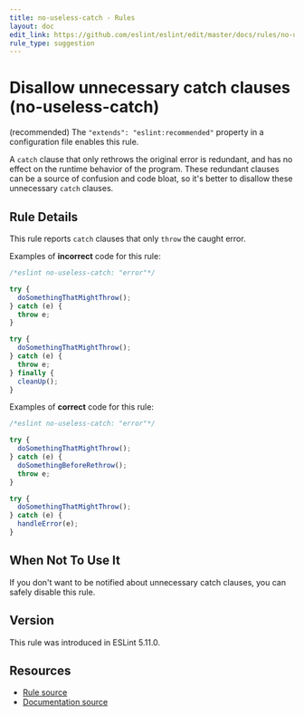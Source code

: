 ```yaml
---
title: no-useless-catch - Rules
layout: doc
edit_link: https://github.com/eslint/eslint/edit/master/docs/rules/no-useless-catch.md
rule_type: suggestion
---
```

<!-- Note: No pull requests accepted for this file. See README.md in the root directory for details. -->

# Disallow unnecessary catch clauses (no-useless-catch)

(recommended) The `"extends": "eslint:recommended"` property in a configuration file enables this rule.

A `catch` clause that only rethrows the original error is redundant, and has no effect on the runtime behavior of the program. These redundant clauses can be a source of confusion and code bloat, so it's better to disallow these unnecessary `catch` clauses.

## Rule Details

This rule reports `catch` clauses that only `throw` the caught error.

Examples of **incorrect** code for this rule:

```js
/*eslint no-useless-catch: "error"*/

try {
  doSomethingThatMightThrow();
} catch (e) {
  throw e;
}

try {
  doSomethingThatMightThrow();
} catch (e) {
  throw e;
} finally {
  cleanUp();
}
```

Examples of **correct** code for this rule:

```js
/*eslint no-useless-catch: "error"*/

try {
  doSomethingThatMightThrow();
} catch (e) {
  doSomethingBeforeRethrow();
  throw e;
}

try {
  doSomethingThatMightThrow();
} catch (e) {
  handleError(e);
}
```

## When Not To Use It

If you don't want to be notified about unnecessary catch clauses, you can safely disable this rule.

## Version

This rule was introduced in ESLint 5.11.0.

## Resources

* [Rule source](https://github.com/eslint/eslint/tree/master/lib/rules/no-useless-catch.js)
* [Documentation source](https://github.com/eslint/eslint/tree/master/docs/rules/no-useless-catch.md)
